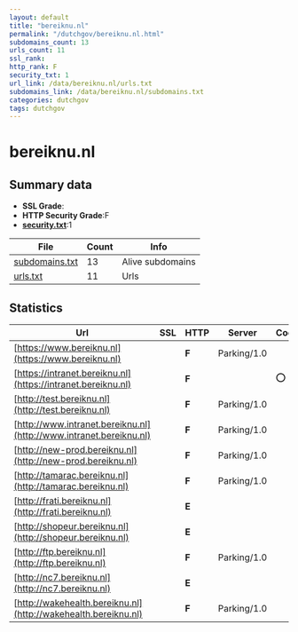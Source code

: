```yaml
---
layout: default
title: "bereiknu.nl"
permalink: "/dutchgov/bereiknu.nl.html"
subdomains_count: 13
urls_count: 11
ssl_rank: 
http_rank: F
security_txt: 1
url_link: /data/bereiknu.nl/urls.txt
subdomains_link: /data/bereiknu.nl/subdomains.txt
categories: dutchgov
tags: dutchgov
---
```



# bereiknu.nl
## Summary data


 - **SSL Grade**:
 - **HTTP Security Grade**:F
 - **[security.txt](https://www.digitaleoverheid.nl/nieuws/standaard-security-txt-nu-verplicht-voor-overheid/)**:1


| File       | Count | Info |
|------------|-------|------|
|[subdomains.txt](/DutchGovScope/data/bereiknu.nl/subdomains.txt)|13|Alive subdomains|
|[urls.txt](/DutchGovScope/data/bereiknu.nl/urls.txt)|11|Urls|


## Statistics


| Url | SSL | HTTP | Server | Cookie | HSTS | CORS | CTO | CSP | XFO | XXP | RP |FP| Tech |Title |
|--------|-------|-------|------|------|------|------|------|------|------|------|------|------|------|------|
|[https://www.bereiknu.nl](https://www.bereiknu.nl)| | **F**|Parking/1.0| | | | | | | | :white_check_mark: | ||bereiknu.nl - be...|
|[https://intranet.bereiknu.nl](https://intranet.bereiknu.nl)| | **F**||:o: | | | | | | | :white_check_mark: | |||
|[http://test.bereiknu.nl](http://test.bereiknu.nl)| | **F**|Parking/1.0| | | | | | | | :white_check_mark: | ||bereiknu.nl - be...|
|[http://www.intranet.bereiknu.nl](http://www.intranet.bereiknu.nl)| | **F**|Parking/1.0| | | | | | | | :white_check_mark: | ||bereiknu.nl - be...|
|[http://new-prod.bereiknu.nl](http://new-prod.bereiknu.nl)| | **F**|Parking/1.0| | | | | | | | :white_check_mark: | ||bereiknu.nl - be...|
|[http://tamarac.bereiknu.nl](http://tamarac.bereiknu.nl)| | **F**|Parking/1.0| | | | | | | | :white_check_mark: | ||bereiknu.nl - be...|
|[http://frati.bereiknu.nl](http://frati.bereiknu.nl)| | **E**|| | | | | | | | :white_check_mark: | |||
|[http://shopeur.bereiknu.nl](http://shopeur.bereiknu.nl)| | **E**|| | | | | | | | :white_check_mark: | |||
|[http://ftp.bereiknu.nl](http://ftp.bereiknu.nl)| | **F**|Parking/1.0| | | | | | | | :white_check_mark: | ||bereiknu.nl - be...|
|[http://nc7.bereiknu.nl](http://nc7.bereiknu.nl)| | **E**|| | | | | | | | :white_check_mark: | |||
|[http://wakehealth.bereiknu.nl](http://wakehealth.bereiknu.nl)| | **F**|Parking/1.0| | | | | | | | :white_check_mark: | ||bereiknu.nl - be...|


